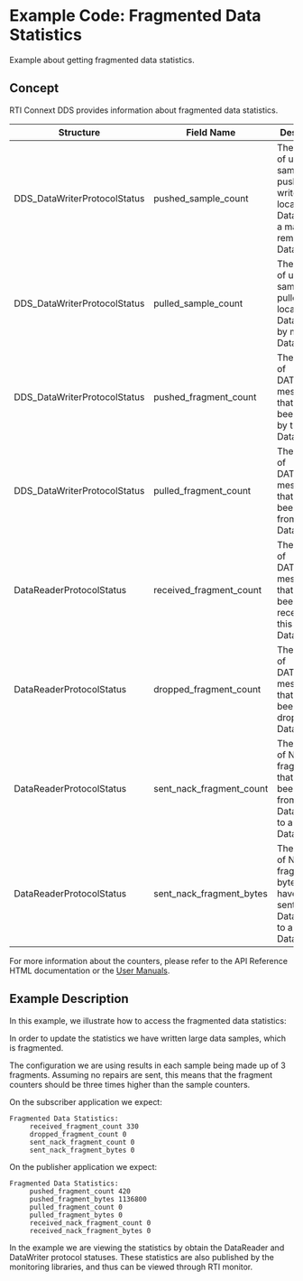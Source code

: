 # Example Code: Fragmented Data Statistics

Example about getting fragmented data statistics.

## Concept

RTI Connext DDS provides information about fragmented data statistics.

| Structure | Field Name | Description |
| --------- | ---------- | ----------- |
| DDS_DataWriterProtocolStatus | pushed_sample_count | The number of user samples pushed on write from a local DataWriter to a matching remote DataReader. |
| DDS_DataWriterProtocolStatus | pulled_sample_count | The number of user samples pulled from local DataWriter by matching DataReaders. |
| DDS_DataWriterProtocolStatus | pushed_fragment_count | The number of DATA_FRAG messages that have been pushed by this DataWriter. |
| DDS_DataWriterProtocolStatus | pulled_fragment_count | The number of DATA_FRAG messages that have been pulled from this DataWriter. |
| DataReaderProtocolStatus | received_fragment_count | The number of DATA_FRAG messages that have been received by this DataReader. |
| DataReaderProtocolStatus | dropped_fragment_count | The number of DATA_FRAG messages that have been dropped by a DataReader. |
| DataReaderProtocolStatus | sent_nack_fragment_count | The number of NACK fragments that have been sent from a DataReader to a DataWriter. |
| DataReaderProtocolStatus | sent_nack_fragment_bytes | The number of NACK fragment bytes that have been sent from a DataReader to a DataWriter. |

For more information about the counters, please refer to the API Reference HTML
documentation or the [User Manuals](https://community.rti.com/static/documentation/connext-dds/6.1.0/doc/manuals/connext_dds_professional/users_manual/index.htm#users_manual/Statuses_for_DataWriters.htm).

## Example Description

In this example, we illustrate how to access the fragmented data statistics:

In order to update the statistics we have written large data samples, which is
fragmented.

The configuration we are using results in each sample being made up of 3
fragments. Assuming no repairs are sent, this means that the fragment counters
should be three times higher than the sample counters.

On the subscriber application we expect:

```plaintext
Fragmented Data Statistics:
     received_fragment_count 330
     dropped_fragment_count 0
     sent_nack_fragment_count 0
     sent_nack_fragment_bytes 0
```

On the publisher application we expect:

```plaintext
Fragmented Data Statistics:
     pushed_fragment_count 420
     pushed_fragment_bytes 1136800
     pulled_fragment_count 0
     pulled_fragment_bytes 0
     received_nack_fragment_count 0
     received_nack_fragment_bytes 0
```

In the example we are viewing the statistics by obtain the DataReader and
DataWriter protocol statuses. These statistics are also published by the
monitoring libraries, and thus can be viewed through RTI monitor.
